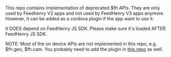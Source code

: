 This repo contains implementation of deprecated $fh APIs. They are only used by Feedhenry V2 apps and not used by FeedHenry V3 apps anymore. However, it can be added as a cordova plugin if the app want to use it.

It DOES depend on FeedHenry JS SDK. Please make sure it's loaded AFTER FeedHenry JS SDK.

NOTE: Most of the on device APIs are not implemented in this repo, e.g. $fh.geo, $fh.cam. You probably need to add the plugin in [this repo](https://github.com/fheng/fh-cordova-plugins-api) as well.